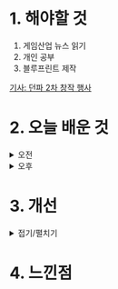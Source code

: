
# 1. 해야할 것

1. 게임산업 뉴스 읽기 
2. 개인 공부  
3. 블루프린트 제작

[기사: 던파 2차 창작 행사](https://www.gamemeca.com/view.php?gid=1750786)

# 2. 오늘 배운 것

<details>
<summary>오전</summary>

## 오늘의 뉴스
### 던파 2차 창작 행사
![image](https://github.com/JM94Ent/TIL-WIL/assets/143363550/2d30caf5-ca2b-4354-b0ae-a350500b101f)
```
```
</details>


<details>
<summary>오후</summary>


</details>




# 3. 개선


<details>
<summary>접기/펼치기</summary>


</details>



# 4. 느낀점



